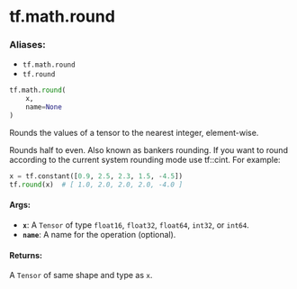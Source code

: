 <div itemscope itemtype="http://developers.google.com/ReferenceObject">
<meta itemprop="name" content="tf.math.round" />
<meta itemprop="path" content="Stable" />
</div>

# tf.math.round

### Aliases:

* `tf.math.round`
* `tf.round`

``` python
tf.math.round(
    x,
    name=None
)
```

Rounds the values of a tensor to the nearest integer, element-wise.

Rounds half to even.  Also known as bankers rounding. If you want to round
according to the current system rounding mode use tf::cint.
For example:

```python
x = tf.constant([0.9, 2.5, 2.3, 1.5, -4.5])
tf.round(x)  # [ 1.0, 2.0, 2.0, 2.0, -4.0 ]
```

#### Args:

* <b>`x`</b>: A `Tensor` of type `float16`, `float32`, `float64`, `int32`, or `int64`.
* <b>`name`</b>: A name for the operation (optional).


#### Returns:

A `Tensor` of same shape and type as `x`.
